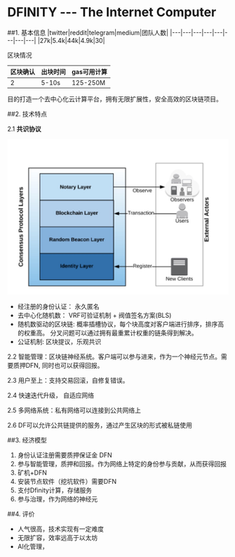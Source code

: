 # DFINITY --- The Internet Computer


##1. 基本信息
|twitter|reddit|telegram|medium|团队人数|
|---|---|---|---|---|---|---|---|
|27k|5.4k|44k|4.9k|30|


区块情况

|区块确认|出块时间|gas可用计算|
|---|---|---|
|2|5-10s|125-250M|

目的打造一个去中心化云计算平台，拥有无限扩展性，安全高效的区块链项目。



##2. 技术特点

2.1 **共识协议**

![](1527219243100.jpg)


* 经注册的身份认证： 永久匿名
* 去中心化随机数： VRF可验证机制 + 阀值签名方案(BLS)
* 随机数驱动的区块链: 概率插槽协议，每个块高度对客户端进行排序，排序高的权重高。 分叉问题可以通过拥有最重累计权重的链条得到解决。
* 公证机制: 区块提议，乐观共识



2.2 智能管理：区块链神经系统。客户端可以参与进来，作为一个神经元节点。需要质押DFN, 同时也可以获得回报。

2.3 用户至上：支持交易回滚，自修复错误。

2.4 快速迭代升级， 自适应网络

2.5 多网络系统：私有网络可以连接到公共网络上

2.6 DF可以允许公共链提供的服务，通过产生区块的形式被私链使用


##3. 经济模型

1. 身份认证注册需要质押保证金 DFN
2. 参与智能管理，质押和回报。作为网络上特定的身份参与贡献，从而获得回报
2. 矿机+DFN
3. 安装节点软件（挖坑软件）需要DFN
4. 支付Dfinity计算，存储服务
5. 参与治理，作为网络的神经元

##4. 评价

* 人气很高，技术实现有一定难度
* 无限扩容，效率远高于以太坊
* AI化管理，







